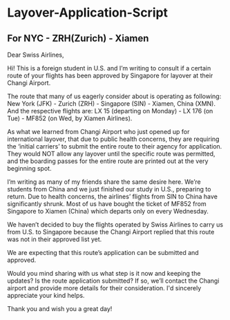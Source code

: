 # Layover-Application-Script

## For NYC - ZRH(Zurich) - Xiamen

Dear Swiss Airlines,


Hi! This is a foreign student in U.S. and I’m writing to consult if a certain route of your flights has been approved by Singapore for layover at their Changi Airport. 


The route that many of us eagerly consider about is operating as following: New York (JFK) - Zurich (ZRH) - Singapore (SIN) - Xiamen, China (XMN). And the respective flights are: LX 15 (departing on Monday) - LX 176 (on Tue) - MF852 (on Wed, by Xiamen Airlines). 


As what we learned from Changi Airport who just opened up for international layover, that due to public health concerns, they are requiring the ‘initial carriers’ to submit the entire route to their agency for application. They would NOT allow any layover until the specific route was permitted, and the boarding passes for the entire route are printed out at the very beginning spot. 


I’m writing as many of my friends share the same desire here. We’re students from China and we just finished our study in U.S., preparing to return. Due to health concerns, the airlines’ flights from SIN to China have significantly shrunk. Most of us have bought the ticket of MF852 from Singapore to Xiamen (China) which departs only on every Wednesday. 


We haven’t decided to buy the flights operated by Swiss Airlines to carry us from U.S. to Singapore because the Changi Airport replied that this route was not in their approved list yet.


We are expecting that this route’s application can be submitted and approved. 


Would you mind sharing with us what step is it now and keeping the updates? Is the route application submitted? If so, we’ll contact the Changi airport and provide more details for their consideration. I'd sincerely appreciate your kind helps. 


Thank you and wish you a great day!
